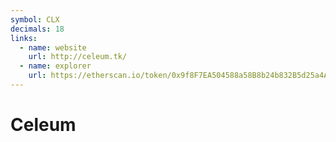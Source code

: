 ```yaml
---
symbol: CLX
decimals: 18
links:
  - name: website
    url: http://celeum.tk/
  - name: explorer
    url: https://etherscan.io/token/0x9f8F7EA504588a58B8b24b832B5d25a4Aeb4706F
---
```


# Celeum
